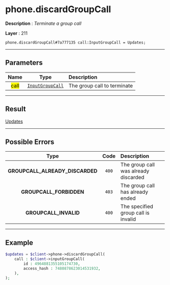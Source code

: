 # phone.discardGroupCall

**Description** : *Terminate a group call*

**Layer** : 211

```tl
phone.discardGroupCall#7a777135 call:InputGroupCall = Updates;
```

---

## Parameters

| Name | Type | Description |
| :---: | :---: | :--- |
| <mark>call</mark> | [`InputGroupCall`](type/InputGroupCall) | The group call to terminate |

---

## Result

[Updates](type/Updates)

---

## Possible Errors

| Type | Code | Description |
| :---: | :---: | :--- |
| **GROUPCALL_ALREADY_DISCARDED** | `400` | The group call was already discarded |
| **GROUPCALL_FORBIDDEN** | `403` | The group call has already ended |
| **GROUPCALL_INVALID** | `400` | The specified group call is invalid |

---

## Example

```php
$updates = $client->phone->discardGroupCall(
	call : $client->inputGroupCall(
		id : 4964881355105174730,
		access_hash : 7480878623014531932,
	),
);
```